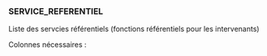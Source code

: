 ### SERVICE_REFERENTIEL

Liste des servcies référentiels (fonctions référentiels pour les intervenants)

Colonnes nécessaires :

<!-- SERVICE_REFERENTIEL DEB -->

<!-- SERVICE_REFERENTIEL FIN -->